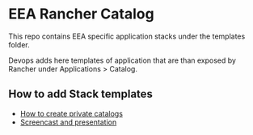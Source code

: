 # EEA Rancher Catalog

This repo contains EEA specific application stacks under the templates folder. 

Devops adds here templates of application that are than exposed by Rancher under Applications > Catalog.

## How to add Stack templates

- [How to create private catalogs](http://docs.rancher.com/rancher/catalog/#creating-private-catalogs)
- [Screencast and presentation](http://rancher.com/building-an-application-catalog-with-rancher-recorded-online-meetup/)
